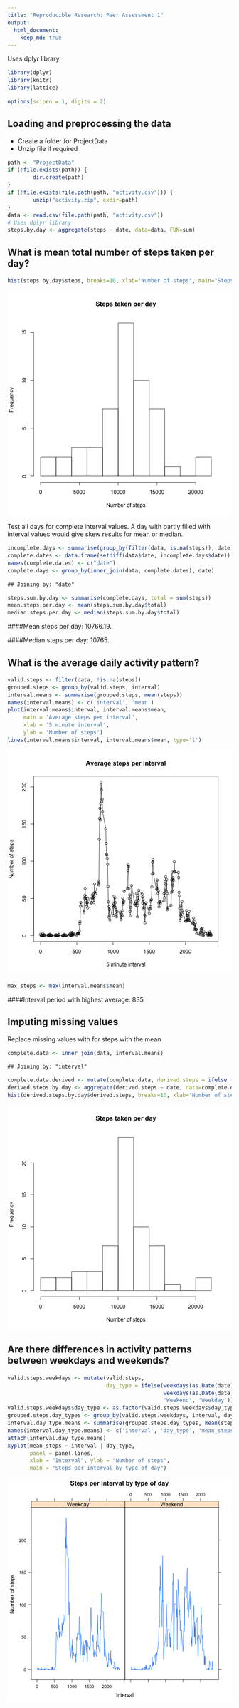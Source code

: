 ```yaml
---
title: "Reproducible Research: Peer Assessment 1"
output: 
  html_document:
    keep_md: true
---
```


Uses dplyr library


```r
library(dplyr)
library(knitr)
library(lattice)
```


```r
options(scipen = 1, digits = 2)
```

## Loading and preprocessing the data
- Create a folder for ProjectData
- Unzip file if required

```r
path <- "ProjectData"
if (!file.exists(path)) {
        dir.create(path)
}
if (!file.exists(file.path(path, "activity.csv"))) {
        unzip("activity.zip", exdir=path)
}
data <- read.csv(file.path(path, "activity.csv"))
# Uses dplyr library
steps.by.day <- aggregate(steps ~ date, data=data, FUN=sum)
```

## What is mean total number of steps taken per day?

```r
hist(steps.by.day$steps, breaks=10, xlab="Number of steps", main="Steps taken per day")
```

![plot of chunk histogram](figure/histogram-1.png) 
 
Test all days for complete interval values. A day with partly filled 
with interval values would give skew results for mean or median.

```r
incomplete.days <- summarise(group_by(filter(data, is.na(steps)), date), count = n())
complete.dates <- data.frame(setdiff(data$date, incomplete.days$date))
names(complete.dates) <- c("date")
complete.days <- group_by(inner_join(data, complete.dates), date)
```

```
## Joining by: "date"
```

```r
steps.sum.by.day <- summarise(complete.days, total = sum(steps))
mean.steps.per.day <- mean(steps.sum.by.day$total)
median.steps.per.day <- median(steps.sum.by.day$total)
```

####Mean steps per day: 10766.19.

####Median steps per day: 10765.


## What is the average daily activity pattern?

```r
valid.steps <- filter(data, !is.na(steps))
grouped.steps <- group_by(valid.steps, interval)
interval.means <- summarise(grouped.steps, mean(steps))
names(interval.means) <- c('interval', 'mean')
plot(interval.means$interval, interval.means$mean, 
     main = 'Average steps per interval',
     xlab = '5 minute interval', 
     ylab = 'Number of steps')
lines(interval.means$interval, interval.means$mean, type='l')
```

![plot of chunk plot_for_steps](figure/plot_for_steps-1.png) 

```r
max_steps <- max(interval.means$mean)
```

####Interval period with highest average: 835

## Imputing missing values
Replace missing values with for steps with the mean

```r
complete.data <- inner_join(data, interval.means)
```

```
## Joining by: "interval"
```

```r
complete.data.derived <- mutate(complete.data, derived.steps = ifelse ((is.na(steps)), mean, steps))
derived.steps.by.day <- aggregate(derived.steps ~ date, data=complete.data.derived, FUN=sum)
hist(derived.steps.by.day$derived.steps, breaks=10, xlab="Number of steps", main="Steps taken per day")
```

![plot of chunk derive_values_for_na_from_mean](figure/derive_values_for_na_from_mean-1.png) 

## Are there differences in activity patterns between weekdays and weekends?

```r
valid.steps.weekdays <- mutate(valid.steps, 
                               day_type = ifelse(weekdays(as.Date(date)) == 'Saturday' | 
                                                 weekdays(as.Date(date)) == 'Sunday', 
                                                 'Weekend', 'Weekday'))
valid.steps.weekdays$day_type <- as.factor(valid.steps.weekdays$day_type)
grouped.steps.day_types <- group_by(valid.steps.weekdays, interval, day_type)
interval.day_type.means <- summarise(grouped.steps.day_types, mean(steps))
names(interval.day_type.means) <- c('interval', 'day_type', 'mean_steps')
attach(interval.day_type.means)
xyplot(mean_steps ~ interval | day_type, 
       panel = panel.lines,
       xlab = "Interval", ylab = "Number of steps", 
       main = "Steps per interval by type of day")
```

![plot of chunk compare_weekdays](figure/compare_weekdays-1.png) 
